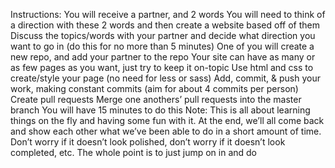 Instructions: 
You will receive a partner, and 2 words
You will need to think of a direction with these 2 words and then create a website based off of them
Discuss the topics/words with your partner and decide what direction you want to go in (do this for no more than 5 minutes)
One of you will create a new repo, and add your partner to the repo
Your site can have as many or as few pages as you want, just try to keep it on-topic
Use html and css to create/style your page (no need for less or sass)
Add, commit, & push your work, making constant commits (aim for about 4 commits per person)
Create pull requests
Merge one anothers’ pull requests into the master branch
You will have 15 minutes to do this
Note: This is all about learning things on the fly and having some fun with it. At the end, we’ll all come back and show each other what we’ve been able to do in a short amount of time. Don’t worry if it doesn’t look polished, don’t worry if it doesn’t look completed, etc. The whole point is to just jump on in and do 